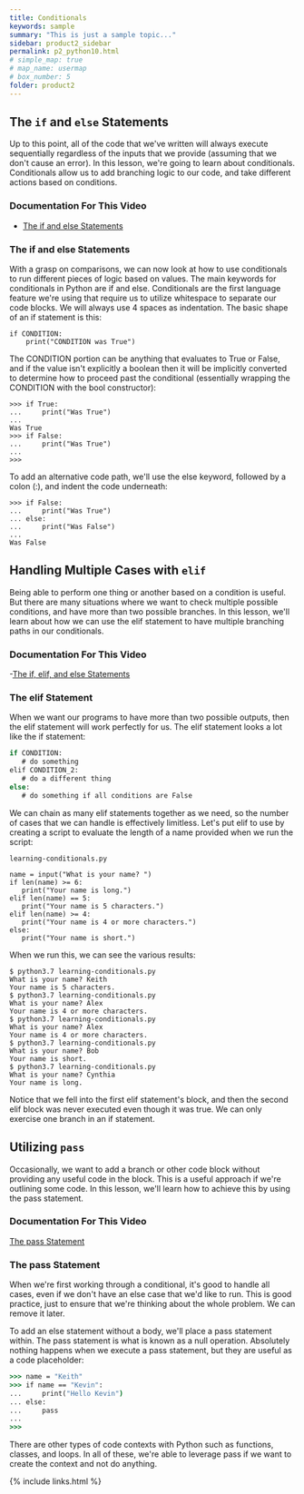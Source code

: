 ```yaml
---
title: Conditionals
keywords: sample
summary: "This is just a sample topic..."
sidebar: product2_sidebar
permalink: p2_python10.html
# simple_map: true
# map_name: usermap
# box_number: 5
folder: product2
---
```


## The `if` and `else` Statements

Up to this point, all of the code that we've written will always execute sequentially regardless of the inputs that we provide (assuming that we don't cause an error). In this lesson, we're going to learn about conditionals. Conditionals allow us to add branching logic to our code, and take different actions based on conditions.

### Documentation For This Video

- [The if and else Statements](https://docs.python.org/3/tutorial/controlflow.html#if-statements)

### The if and else Statements

With a grasp on comparisons, we can now look at how to use conditionals to run different pieces of logic based on values. The main keywords for conditionals in Python are if and else. Conditionals are the first language feature we're using that require us to utilize whitespace to separate our code blocks. We will always use 4 spaces as indentation. The basic shape of an if statement is this:

```
if CONDITION:
    print("CONDITION was True")
```

The CONDITION portion can be anything that evaluates to True or False, and if the value isn't explicitly a boolean then it will be implicitly converted to determine how to proceed past the conditional (essentially wrapping the CONDITION with the bool constructor):

```
>>> if True:
...     print("Was True")
...
Was True
>>> if False:
...     print("Was True")
...
>>>
```
To add an alternative code path, we'll use the else keyword, followed by a colon (:), and indent the code underneath:

```
>>> if False:
...     print("Was True")
... else:
...     print("Was False")
...
Was False
```

## Handling Multiple Cases with `elif`

Being able to perform one thing or another based on a condition is useful. But there are many situations where we want to check multiple possible conditions, and have more than two possible branches. In this lesson, we'll learn about how we can use the elif statement to have multiple branching paths in our conditionals.

### Documentation For This Video

-[The if, elif, and else Statements](https://docs.python.org/3/tutorial/controlflow.html#if-statements)

### The elif Statement

When we want our programs to have more than two possible outputs, then the elif statement will work perfectly for us. The elif statement looks a lot like the if statement:

```cmd
if CONDITION:
   # do something
elif CONDITION_2:
   # do a different thing
else:
   # do something if all conditions are False
```

We can chain as many elif statements together as we need, so the number of cases that we can handle is effectively limitless. Let's put elif to use by creating a script to evaluate the length of a name provided when we run the script:

```
learning-conditionals.py

name = input("What is your name? ")
if len(name) >= 6:
   print("Your name is long.")
elif len(name) == 5:
   print("Your name is 5 characters.")
elif len(name) >= 4:
   print("Your name is 4 or more characters.")
else:
   print("Your name is short.")
```

When we run this, we can see the various results:

```
$ python3.7 learning-conditionals.py
What is your name? Keith
Your name is 5 characters.
$ python3.7 learning-conditionals.py
What is your name? Alex
Your name is 4 or more characters.
$ python3.7 learning-conditionals.py
What is your name? Alex
Your name is 4 or more characters.
$ python3.7 learning-conditionals.py
What is your name? Bob
Your name is short.
$ python3.7 learning-conditionals.py
What is your name? Cynthia
Your name is long.
```

Notice that we fell into the first elif statement's block, and then the second elif block was never executed even though it was true. We can only exercise one branch in an if statement.

## Utilizing `pass`

Occasionally, we want to add a branch or other code block without providing any useful code in the block. This is a useful approach if we're outlining some code. In this lesson, we'll learn how to achieve this by using the pass statement.

### Documentation For This Video

[The pass Statement](https://docs.python.org/3/reference/simple_stmts.html?highlight=pass#the-pass-statement)

### The pass Statement

When we're first working through a conditional, it's good to handle all cases, even if we don't have an else case that we'd like to run. This is good practice, just to ensure that we're thinking about the whole problem. We can remove it later.

To add an else statement without a body, we'll place a pass statement within. The pass statement is what is known as a null operation. Absolutely nothing happens when we execute a pass statement, but they are useful as a code placeholder:

```cmd
>>> name = "Keith"
>>> if name == "Kevin":
...     print("Hello Kevin")
... else:
...     pass
...
>>>
```

There are other types of code contexts with Python such as functions, classes, and loops. In all of these, we're able to leverage pass if we want to create the context and not do anything.


{% include links.html %}

